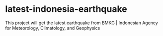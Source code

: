 # latest-indonesia-earthquake
This project will get the latest earthquake from BMKG | Indonesian Agency for Meteorology, Climatology, and Geophysics
